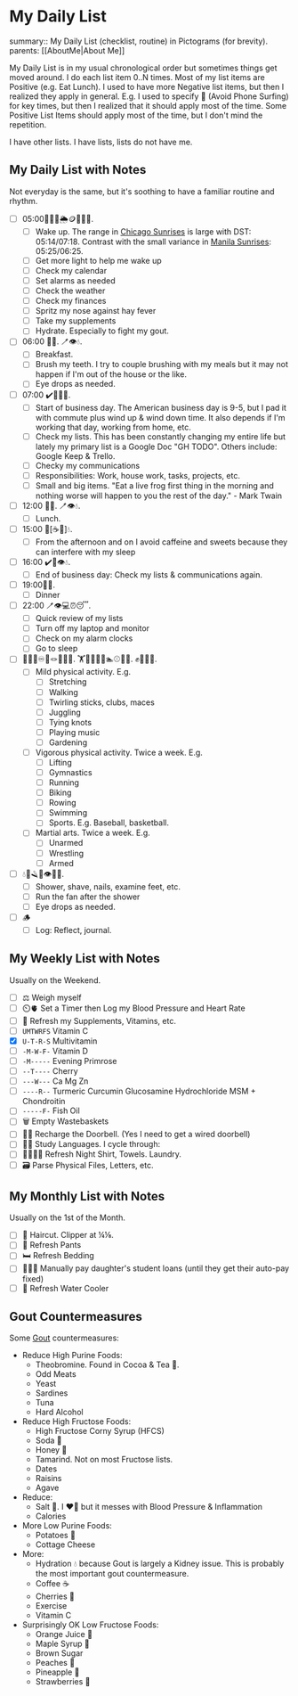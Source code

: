 # My Daily List

summary:: My Daily List (checklist, routine) in Pictograms (for brevity).
parents: [[AboutMe|About Me]]

My Daily List is in my usual chronological order but sometimes things get moved around. I do each list item 0..N times. Most of my list items are Positive (e.g. Eat Lunch). I used to have more Negative list items, but then I realized they apply in general. E.g. I used to specify 📵 (Avoid Phone Surfing) for key times, but then I realized that it should apply most of the time. Some Positive List Items should apply most of the time, but I don't mind the repetition.

I have other lists. I have lists, lists do not have me.

## My Daily List with Notes

Not everyday is the same, but it's soothing to have a familiar routine and rhythm. 
- [ ] 05:00🔆📆⏰🌦️🪙👃💊💧.
  - [ ] Wake up. The range in [Chicago Sunrises](https://www.timeanddate.com/sun/usa/chicago) is large with DST: 05:14/07:18. Contrast with the small variance in [Manila Sunrises](https://www.timeanddate.com/sun/philippines/manila): 05:25/06:25.
  - [ ] Get more light to help me wake up
  - [ ] Check my calendar
  - [ ] Set alarms as needed
  - [ ] Check the weather
  - [ ] Check my finances
  - [ ] Spritz my nose against hay fever
  - [ ] Take my supplements
  - [ ] Hydrate. Especially to fight my gout.
- [ ] 06:00 🍴💧. 🪥👁️💧.
  - [ ] Breakfast.
  - [ ] Brush my teeth. I try to couple brushing with my meals but it may not happen if I'm out of the house or the like.
  - [ ] Eye drops as needed.
- [ ] 07:00 ✔️📧🐸💧.
  - [ ] Start of business day. The American business day is 9-5, but I pad it with commute plus wind up & wind down time. It also depends if I'm working that day, working from home, etc.
  - [ ] Check my lists. This has been constantly changing my entire life but lately my primary list is a Google Doc "GH TODO". Others include: Google Keep & Trello.
  - [ ] Checky my communications
  - [ ] Responsibilities: Work, house work, tasks, projects, etc.
  - [ ] Small and big items. "Eat a live frog first thing in the morning and nothing worse will happen to you the rest of the day." - Mark Twain
- [ ] 12:00 🍴💧. 🪥👁️💧.
  - [ ] Lunch.
- [ ] 15:00 🚫[☕🍬]💧.
  - [ ] From the afternoon and on I avoid caffeine and sweets because they can interfere with my sleep
- [ ] 16:00 ✔️📧👁️💧.
  - [ ] End of business day: Check my lists & communications again.
- [ ] 19:00🍴💧.
  - [ ] Dinner
- [ ] 22:00 🪥👁️💻⏰😴.
  - [ ] Quick review of my lists
  - [ ] Turn off my laptop and monitor
  - [ ] Check on my alarm clocks
  - [ ] Go to sleep
- [ ] 🖖🚶🏽♾️🤹🪢🎵🌱💧. 🏋️🤸🏃🚴🚣🏊⚾🏀💧. ✊🤼🤺💧.
  - [ ] Mild physical activity. E.g.
    - [ ] Stretching
    - [ ] Walking
    - [ ] Twirling sticks, clubs, maces
    - [ ] Juggling
    - [ ] Tying knots
    - [ ] Playing music
    - [ ] Gardening
  - [ ] Vigorous physical activity. Twice a week. E.g.
    - [ ] Lifting
    - [ ] Gymnastics
    - [ ] Running
    - [ ] Biking
    - [ ] Rowing
    - [ ] Swimming
    - [ ] Sports. E.g. Baseball, basketball.
  - [ ] Martial arts. Twice a week. E.g.
    - [ ] Unarmed
    - [ ] Wrestling
    - [ ] Armed
- [ ] 💧🚿🪒👣👁️💨💧.
  - [ ] Shower, shave, nails, examine feet, etc.
  - [ ] Run the fan after the shower
  - [ ] Eye drops as needed.
- [ ] 🪵
    - [ ] Log: Reflect, journal.

## My Weekly List with Notes

Usually on the Weekend.
- [ ] ⚖️ Weigh myself
- [ ] ⏲️🫀 Set a Timer then Log my Blood Pressure and Heart Rate
- [ ] 💊 Refresh my Supplements, Vitamins, etc.
- [ ] `UMTWRFS` Vitamin C
- [x] `U-T-R-S` Multivitamin
- [ ] `-M-W-F-` Vitamin D
- [ ] `-M-----` Evening Primrose
- [ ] `--T----` Cherry
- [ ] `---W---` Ca Mg Zn
- [ ] `----R--` Turmeric Curcumin Glucosamine Hydrochloride MSM + Chondroitin
- [ ] `-----F-` Fish Oil
- [ ] 🗑️ Empty Wastebaskets
- [ ] 🚪🔔 Recharge the Doorbell. (Yes I need to get a wired doorbell)
- [ ] 🦉🤟 Study Languages. I cycle through:
- [ ] 🌙👕🛀🧺 Refresh Night Shirt, Towels. Laundry.
- [ ] 🗃️ Parse Physical Files, Letters, etc.

## My Monthly List with Notes

Usually on the 1st of the Month.
- [ ] 💇 Haircut. Clipper at ¼⅛.
- [ ] 👖 Refresh Pants
- [ ] 🛏️ Refresh Bedding
- [ ] 👩‍🎓💲 Manually pay daughter's student loans (until they get their auto-pay fixed)
- [ ] 🚰 Refresh Water Cooler

## Gout Countermeasures

Some [Gout](https://en.wikipedia.org/wiki/Gout) countermeasures:
- Reduce High Purine Foods:
  - Theobromine. Found in Cocoa & Tea 🍵.
  - Odd Meats
  - Yeast
  - Sardines
  - Tuna
  - Hard Alcohol
- Reduce High Fructose Foods:
  - High Fructose Corny Syrup (HFCS)
  - Soda 🥤
  - Honey 🍯
  - Tamarind. Not on most Fructose lists.
  - Dates
  - Raisins
  - Agave
- Reduce:
  - Salt 🧂. I ❤️🧂 but it messes with Blood Pressure & Inflammation
  - Calories
- More Low Purine Foods:
  - Potatoes 🥔
  - Cottage Cheese
- More:
  - Hydration 💧 because Gout is largely a Kidney issue. This is probably the most important gout countermeasure.
  - Coffee ☕
  - Cherries 🍒
  - Exercise
  - Vitamin C
- Surprisingly OK Low Fructose Foods:
  - Orange Juice 🍊
  - Maple Syrup 🍁
  - Brown Sugar
  - Peaches 🍑
  - Pineapple 🍍
  - Strawberries 🍓
